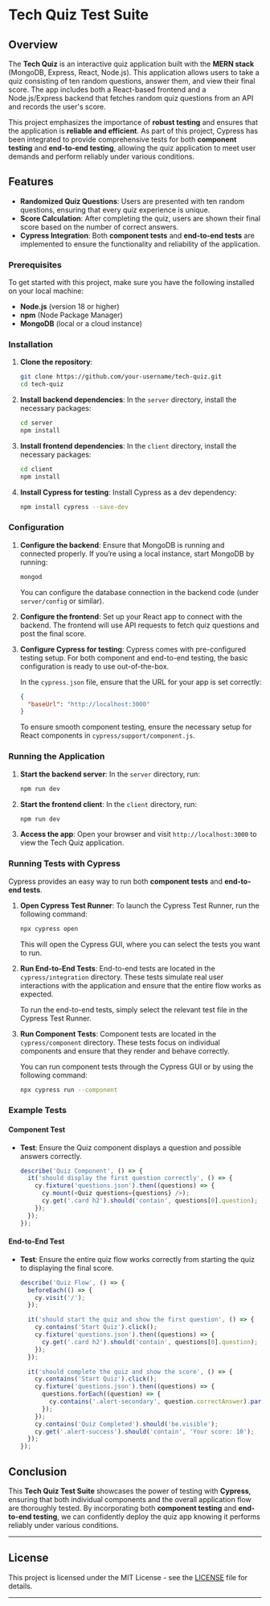 
# Tech Quiz Test Suite

## Overview

The **Tech Quiz** is an interactive quiz application built with the **MERN stack** (MongoDB, Express, React, Node.js). This application allows users to take a quiz consisting of ten random questions, answer them, and view their final score. The app includes both a React-based frontend and a Node.js/Express backend that fetches random quiz questions from an API and records the user's score.

This project emphasizes the importance of **robust testing** and ensures that the application is **reliable and efficient**. As part of this project, Cypress has been integrated to provide comprehensive tests for both **component testing** and **end-to-end testing**, allowing the quiz application to meet user demands and perform reliably under various conditions.

## Features

- **Randomized Quiz Questions**: Users are presented with ten random questions, ensuring that every quiz experience is unique.
- **Score Calculation**: After completing the quiz, users are shown their final score based on the number of correct answers.
- **Cypress Integration**: Both **component tests** and **end-to-end tests** are implemented to ensure the functionality and reliability of the application.


### Prerequisites

To get started with this project, make sure you have the following installed on your local machine:

- **Node.js** (version 18 or higher)
- **npm** (Node Package Manager)
- **MongoDB** (local or a cloud instance)

### Installation

1. **Clone the repository**:
   ```bash
   git clone https://github.com/your-username/tech-quiz.git
   cd tech-quiz
   ```

2. **Install backend dependencies**:
   In the `server` directory, install the necessary packages:
   ```bash
   cd server
   npm install
   ```

3. **Install frontend dependencies**:
   In the `client` directory, install the necessary packages:
   ```bash
   cd client
   npm install
   ```

4. **Install Cypress for testing**:
   Install Cypress as a dev dependency:
   ```bash
   npm install cypress --save-dev
   ```

### Configuration

1. **Configure the backend**:
   Ensure that MongoDB is running and connected properly. If you’re using a local instance, start MongoDB by running:
   ```bash
   mongod
   ```

   You can configure the database connection in the backend code (under `server/config` or similar).

2. **Configure the frontend**:
   Set up your React app to connect with the backend. The frontend will use API requests to fetch quiz questions and post the final score.

3. **Configure Cypress for testing**:
   Cypress comes with pre-configured testing setup. For both component and end-to-end testing, the basic configuration is ready to use out-of-the-box.

   In the `cypress.json` file, ensure that the URL for your app is set correctly:
   ```json
   {
     "baseUrl": "http://localhost:3000"
   }
   ```

   To ensure smooth component testing, ensure the necessary setup for React components in `cypress/support/component.js`.

### Running the Application

1. **Start the backend server**:
   In the `server` directory, run:
   ```bash
   npm run dev
   ```

2. **Start the frontend client**:
   In the `client` directory, run:
   ```bash
   npm run dev
   ```

3. **Access the app**:
   Open your browser and visit `http://localhost:3000` to view the Tech Quiz application.

### Running Tests with Cypress

Cypress provides an easy way to run both **component tests** and **end-to-end tests**.

1. **Open Cypress Test Runner**:
   To launch the Cypress Test Runner, run the following command:
   ```bash
   npx cypress open
   ```

   This will open the Cypress GUI, where you can select the tests you want to run.

2. **Run End-to-End Tests**:
   End-to-end tests are located in the `cypress/integration` directory. These tests simulate real user interactions with the application and ensure that the entire flow works as expected.

   To run the end-to-end tests, simply select the relevant test file in the Cypress Test Runner.

3. **Run Component Tests**:
   Component tests are located in the `cypress/component` directory. These tests focus on individual components and ensure that they render and behave correctly.

   You can run component tests through the Cypress GUI or by using the following command:
   ```bash
   npx cypress run --component
   ```

### Example Tests

#### Component Test

- **Test**: Ensure the Quiz component displays a question and possible answers correctly.
  ```js
  describe('Quiz Component', () => {
    it('should display the first question correctly', () => {
      cy.fixture('questions.json').then((questions) => {
        cy.mount(<Quiz questions={questions} />);
        cy.get('.card h2').should('contain', questions[0].question);
      });
    });
  });
  ```

#### End-to-End Test

- **Test**: Ensure the entire quiz flow works correctly from starting the quiz to displaying the final score.
  ```js
  describe('Quiz Flow', () => {
    beforeEach(() => {
      cy.visit('/');
    });

    it('should start the quiz and show the first question', () => {
      cy.contains('Start Quiz').click();
      cy.fixture('questions.json').then((questions) => {
        cy.get('.card h2').should('contain', questions[0].question);
      });
    });

    it('should complete the quiz and show the score', () => {
      cy.contains('Start Quiz').click();
      cy.fixture('questions.json').then((questions) => {
        questions.forEach((question) => {
          cy.contains('.alert-secondary', question.correctAnswer).parent().find('button').click();
        });
      });
      cy.contains('Quiz Completed').should('be.visible');
      cy.get('.alert-success').should('contain', 'Your score: 10');
    });
  });
  ```

## Conclusion

This **Tech Quiz Test Suite** showcases the power of testing with **Cypress**, ensuring that both individual components and the overall application flow are thoroughly tested. By incorporating both **component testing** and **end-to-end testing**, we can confidently deploy the quiz app knowing it performs reliably under various conditions.

---

## License

This project is licensed under the MIT License - see the [LICENSE](LICENSE) file for details.

---

